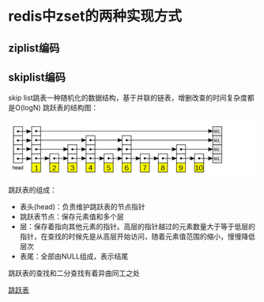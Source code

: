 # redis中zset的两种实现方式
## ziplist编码

## skiplist编码
skip list跳表一种随机化的数据结构，基于并联的链表，增删改查的时间复杂度都是O(logN)
跳跃表的结构图：

![title](../../.local/static/2021/0/3/skiplist.1611153656136.png)

跳跃表的组成：
- 表头(head)：负责维护跳跃表的节点指针
- 跳跃表节点：保存元素值和多个层
- 层：保存着指向其他元素的指针。高层的指针越过的元素数量大于等于低层的指针，在查找的时候先是从高层开始访问，随着元素值范围的缩小，慢慢降低层次
- 表尾：全部由NULL组成，表示结尾

跳跃表的查找和二分查找有着异曲同工之处

[跳跃表](https://redisbook.readthedocs.io/en/latest/internal-datastruct/skiplist.html#id4)
